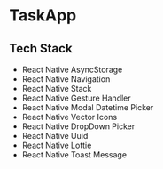 # TaskApp

## Tech Stack

- React Native AsyncStorage
- React Native Navigation
- React Native Stack
- React Native Gesture Handler
- React Native Modal Datetime Picker
- React Native Vector Icons
- React Native DropDown Picker
- React Native Uuid
- React Native Lottie
- React Native Toast Message
